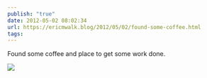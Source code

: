 ```yaml
---
publish: "true"
date: 2012-05-02 08:02:34
url: https://ericmwalk.blog/2012/05/02/found-some-coffee.html
tags: 
---
```


Found some coffee and place to get some work done.

![](https://ericmwalk.blog/uploads/2022/4775a43a37.jpg)
